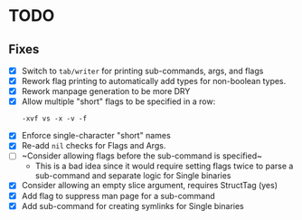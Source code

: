 # TODO

## Fixes
 - [x] Switch to `tab/writer` for printing sub-commands, args, and flags
 - [x] Rework flag printing to automatically add types for non-boolean types.
 - [x] Rework manpage generation to be more DRY
 - [x] Allow multiple "short" flags to be specified in a row:
   ```
   -xvf vs -x -v -f
   ```
 - [x] Enforce single-character "short" names
 - [x] Re-add `nil` checks for Flags and Args.
 - [ ] ~Consider allowing flags before the sub-command is specified~
    - This is a bad idea since it would require setting flags twice to parse a sub-command and separate logic for Single binaries
 - [x] Consider allowing an empty slice argument, requires StructTag (yes)
 - [x] Add flag to suppress man page for a sub-command
 - [x] Add sub-command for creating symlinks for Single binaries